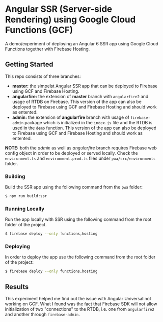 # Angular SSR (Server-side Rendering) using Google Cloud Functions (GCF)

A demo/experiment of deploying an Angular 6 SSR app using Google Cloud Functions together with Firebase Hosting.

## Getting Started

This repo consists of three branches:

- **master:** the simpelst Angular SSR app that can be deployed to Firebase using GCF and Firebase Hosting.
- **angularfire:** the extension of **master** branch with `angularfire2` and usage of RTDB on Firebase. This version of the app can also be deployed to Firebase using GCF and Firebase Hosting and should work as entented.
- **admin:** the extension of **angularfire** branch with usage of `firebase-admin` package which is initialized in the `index.js` file and the RTDB is used in the `demo` function. This version of the app can also be deployed to Firebase using GCF and Firebase Hosting and should work as entented.

**NOTE:** both the *admin* as well as *angularfire* branch requires Firebase web config object in order to be deployed or served locally. Check the `environment.ts` and `environment.prod.ts` files under `pwa/src/environments` folder.

### Building

Build the SSR app using the following command from the `pwa` folder:

```bash
$ npm run build:ssr
```

### Running Locally

Run the app locally with SSR using the following command from the root folder of the project.

```bash
$ firebase deploy --only functions,hosting
```

### Deploying

In order to deploy the app use the following command from the root folder of the project:

```bash
$ firebase deploy --only functions,hosting
```

## Results

This experiment helped me find out the issue with Angular Universal not working on GCF. What I found was the fact that Firebase SDK will not allow initialization of two "connections" to the RTDB, i.e. one from `angularfire2` and another through `firebase-admin`.
